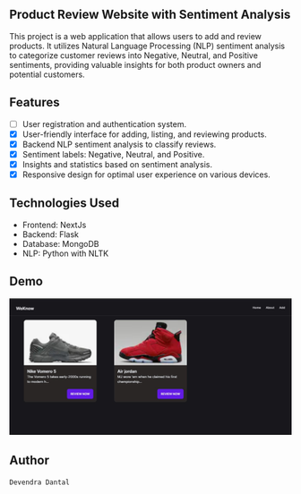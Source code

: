 ## Product Review Website with Sentiment Analysis
This project is a web application that allows users to add and review products. It utilizes Natural Language Processing (NLP) sentiment analysis to categorize customer reviews into Negative, Neutral, and Positive sentiments, providing valuable insights for both product owners and potential customers.

## Features
- [ ] User registration and authentication system.
- [x] User-friendly interface for adding, listing, and reviewing products.
- [x] Backend NLP sentiment analysis to classify reviews.
- [x] Sentiment labels: Negative, Neutral, and Positive.
- [x] Insights and statistics based on sentiment analysis.
- [x] Responsive design for optimal user experience on various devices.

## Technologies Used
- Frontend: NextJs
- Backend: Flask
- Database: MongoDB
- NLP: Python with NLTK

## Demo
![Dashboard](./images/dashboard.jpg)

## Author
`Devendra Dantal`
